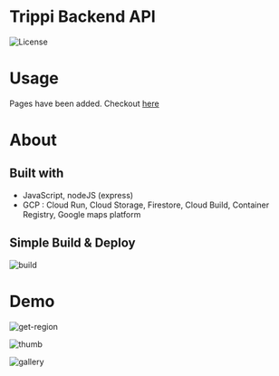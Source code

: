 # Trippi Backend API
![License](https://img.shields.io/badge/express-4.17.2-blue)


# Usage

Pages have been added. Checkout [here](https://www.trippi.ml)  

# About  

## Built with

- JavaScript, nodeJS (express)
- GCP : Cloud Run, Cloud Storage, Firestore, Cloud Build, Container Registry, Google maps platform

## Simple Build & Deploy  

![build](https://user-images.githubusercontent.com/54241139/190874158-708fcc1e-cf5b-40b1-91eb-83cc1b1c2590.PNG)



# Demo

![get-region](https://user-images.githubusercontent.com/54241139/190877286-e3c0bd88-6147-47bc-b86f-68d7bc196474.gif)

![thumb](https://user-images.githubusercontent.com/54241139/190877036-6f9bc3b2-73df-4053-963c-c987cabaac21.PNG)

![gallery](https://user-images.githubusercontent.com/54241139/190877016-d1127d8a-5267-4f6d-8299-41363089c700.png)

